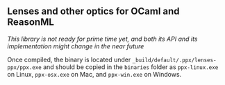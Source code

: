 ## Lenses and other optics for OCaml and ReasonML

_This library is not ready for prime time yet, and both its API and its implementation might change in the near future_

Once compiled, the binary is located under `_build/default/.ppx/lenses-ppx/ppx.exe` and should be copied in the `binaries` folder as `ppx-linux.exe` on Linux, `ppx-osx.exe` on Mac, and `ppx-win.exe` on Windows.

